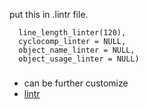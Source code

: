 put this in .lintr file.

```linters: linters_with_defaults(
  line_length_linter(120),
  cyclocomp_linter = NULL,
  object_name_linter = NULL,
  object_usage_linter = NULL)
  ```
  
  ###
  
 - can be further customize
 - [lintr](https://lintr.r-lib.org/reference/linters.html)

